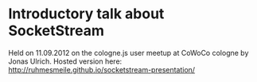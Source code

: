 # Introductory talk about SocketStream


Held on 11.09.2012 on the cologne.js user meetup at CoWoCo cologne by Jonas Ulrich.
Hosted version here: http://ruhmesmeile.github.io/socketstream-presentation/
